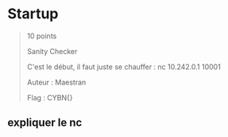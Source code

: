 # Startup

> 10 points
>
> Sanity Checker
> 
> C'est le début, il faut juste se chauffer :
> nc 10.242.0.1 10001
>
> Auteur : Maestran
>
> Flag : CYBN{}

## expliquer le nc

